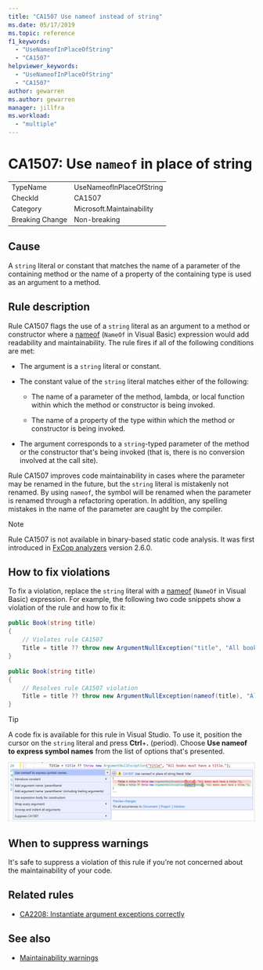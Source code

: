 ```yaml
---
title: "CA1507 Use nameof instead of string"
ms.date: 05/17/2019
ms.topic: reference
f1_keywords:
  - "UseNameofInPlaceOfString"
  - "CA1507"
helpviewer_keywords:
  - "UseNameofInPlaceOfString"
  - "CA1507"
author: gewarren
ms.author: gewarren
manager: jillfra
ms.workload:
  - "multiple"
---
```

# CA1507: Use `nameof` in place of string

|||
|-|-|
|TypeName|UseNameofInPlaceOfString|
|CheckId|CA1507|
|Category|Microsoft.Maintainability|
|Breaking Change|Non-breaking|

## Cause

A `string` literal or constant that matches the name of a parameter of the containing method or the name of a property of the containing type is used as an argument to a method.

## Rule description

Rule CA1507 flags the use of a `string` literal as an argument to a method or constructor where a [nameof](/dotnet/csharp/language-reference/keywords/nameof) (`NameOf` in Visual Basic) expression would add readability and maintainability. The rule fires if all of the following conditions are met:

- The argument is a `string` literal or constant.

- The constant value of the `string` literal matches either of the following:

   - The name of a parameter of the method, lambda, or local function within which the method or constructor is being invoked.

   - The name of a property of the type within which the method or constructor is being invoked.

- The argument corresponds to a `string`-typed parameter of the method or the constructor that's being invoked (that is, there is no conversion involved at the call site).

Rule CA1507 improves code maintainability in cases where the parameter may be renamed in the future, but the `string` literal is mistakenly not renamed. By using `nameof`, the symbol will be renamed when the parameter is renamed through a refactoring operation. In addition, any spelling mistakes in the name of the parameter are caught by the compiler.

> [!NOTE]
> Rule CA1507 is not available in binary-based static code analysis. It was first introduced in [FxCop analyzers](https://www.nuget.org/packages/Microsoft.CodeAnalysis.FxCopAnalyzers) version 2.6.0.

## How to fix violations

To fix a violation, replace the `string` literal with a [nameof](/dotnet/csharp/language-reference/keywords/nameof) (`NameOf` in Visual Basic) expression. For example, the following two code snippets show a violation of the rule and how to fix it:

```csharp
public Book(string title)
{
    // Violates rule CA1507
    Title = title ?? throw new ArgumentNullException("title", "All books must have a title.");
}
```

```csharp
public Book(string title)
{
    // Resolves rule CA1507 violation
    Title = title ?? throw new ArgumentNullException(nameof(title), "All books must have a title.");
}
```

> [!TIP]
> A code fix is available for this rule in Visual Studio. To use it, position the cursor on the `string` literal and press **Ctrl**+**.** (period). Choose **Use nameof to express symbol names** from the list of options that's presented.
>
> ![Code fix for CA1507 - use nameof to express symbol names](media/ca1507-code-fix.PNG)

## When to suppress warnings

It's safe to suppress a violation of this rule if you're not concerned about the maintainability of your code.

## Related rules

- [CA2208: Instantiate argument exceptions correctly](ca2208-instantiate-argument-exceptions-correctly.md)

## See also

- [Maintainability warnings](../code-quality/maintainability-warnings.md)